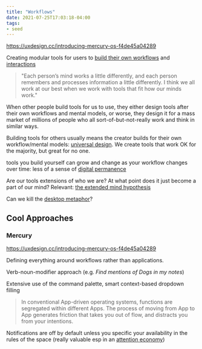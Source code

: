 ```yaml
---
title: "Workflows"
date: 2021-07-25T17:03:18-04:00
tags:
- seed
---
```


https://uxdesign.cc/introducing-mercury-os-f4de45a04289

Creating modular tools for users to [build their own workflows](https://thesephist.com/posts/tools/) and [interactions](thoughts/interaction%20design.md)

> "Each person’s mind works a little differently, and each person remembers and processes information a little differently. I think we all work at our best when we work with tools that fit how our minds work."

When other people build tools for us to use, they either design tools after their own workflows and mental models, or worse, they design it for a mass market of millions of people who all sort-of-but-not-really work and think in similar ways.

Building tools for others usually means the creator builds for their own workflow/mental models: [universal design](thoughts/Design%20Justice.md). We create tools that work OK for the majority, but great for no one.

tools you build yourself can grow and change as your workflow changes over time: less of a sense of [digital permanence](thoughts/digital%20permanence.md)

Are our tools extensions of who we are? At what point does it just become a part of our mind? Relevant: [the extended mind hypothesis](thoughts/Extended%20mind%20Hypothesis.md)

Can we kill the [desktop metaphor](thoughts/desktop%20metaphor.md)?

## Cool Approaches
### Mercury
https://uxdesign.cc/introducing-mercury-os-f4de45a04289

Defining everything around workflows rather than applications.

Verb-noun-modifier approach (e.g. *Find mentions of Dogs in my notes*)

Extensive use of the command palette, smart context-based dropdown filling

>In conventional App-driven operating systems, functions are segregated within different Apps. The process of moving from App to App generates friction that takes you out of flow, and distracts you from your intentions.

Notifications are off by default unless you specific your availability in the rules of the space (really valuable esp in an [attention economy](thoughts/attention%20economy.md))

